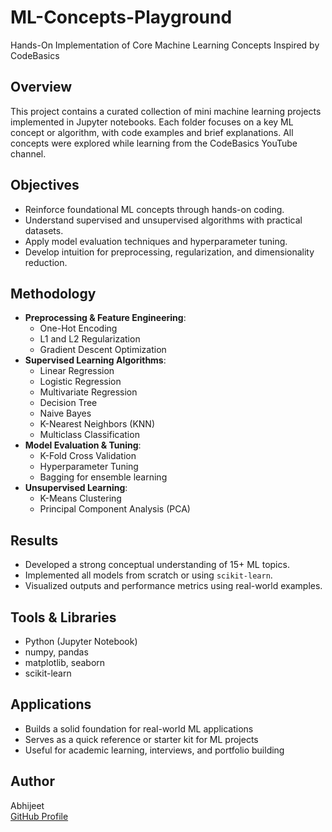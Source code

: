 # ML-Concepts-Playground  
Hands-On Implementation of Core Machine Learning Concepts Inspired by CodeBasics

## Overview  
This project contains a curated collection of mini machine learning projects implemented in Jupyter notebooks. Each folder focuses on a key ML concept or algorithm, with code examples and brief explanations. All concepts were explored while learning from the CodeBasics YouTube channel.

## Objectives  
- Reinforce foundational ML concepts through hands-on coding.
- Understand supervised and unsupervised algorithms with practical datasets.
- Apply model evaluation techniques and hyperparameter tuning.
- Develop intuition for preprocessing, regularization, and dimensionality reduction.

## Methodology  
- **Preprocessing & Feature Engineering**:
  - One-Hot Encoding
  - L1 and L2 Regularization
  - Gradient Descent Optimization
- **Supervised Learning Algorithms**:
  - Linear Regression
  - Logistic Regression
  - Multivariate Regression
  - Decision Tree
  - Naive Bayes
  - K-Nearest Neighbors (KNN)
  - Multiclass Classification
- **Model Evaluation & Tuning**:
  - K-Fold Cross Validation
  - Hyperparameter Tuning
  - Bagging for ensemble learning
- **Unsupervised Learning**:
  - K-Means Clustering
  - Principal Component Analysis (PCA)

## Results  
- Developed a strong conceptual understanding of 15+ ML topics.
- Implemented all models from scratch or using `scikit-learn`.
- Visualized outputs and performance metrics using real-world examples.

## Tools & Libraries  
- Python (Jupyter Notebook)  
- numpy, pandas  
- matplotlib, seaborn  
- scikit-learn  

## Applications  
- Builds a solid foundation for real-world ML applications  
- Serves as a quick reference or starter kit for ML projects  
- Useful for academic learning, interviews, and portfolio building

## Author  
Abhijeet  
[GitHub Profile](https://github.com/abjt421)
